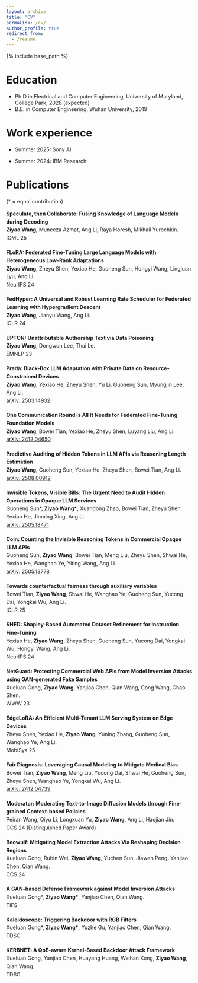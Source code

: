 ```yaml
---
layout: archive
title: "CV"
permalink: /cv/
author_profile: true
redirect_from:
  - /resume
---
```


{% include base_path %}

Education
======
* Ph.D in Electrical and Computer Engineering, University of Maryland, College Park, 2028 (expected)
* B.E. in Computer Engineering, Wuhan University, 2019

Work experience
======
* Summer 2025: Sony AI

* Summer 2024: IBM Research

Publications
======

(* = equal contribution)

<div class="selected-pubs">

<p>
<strong>Speculate, then Collaborate: Fusing Knowledge of Language Models during Decoding</strong><br>
<strong>Ziyao Wang</strong>, Muneeza Azmat, Ang Li, Raya Horesh, Mikhail Yurochkin.<br>
ICML 25
</p>

<p>
<strong>FLoRA: Federated Fine-Tuning Large Language Models with Heterogeneous Low-Rank Adaptations</strong><br>
<strong>Ziyao Wang</strong>, Zheyu Shen, Yexiao He, Guoheng Sun, Hongyi Wang, Lingjuan Lyu, Ang Li.<br>
NeurIPS 24
</p>

<p>
<strong>FedHyper: A Universal and Robust Learning Rate Scheduler for Federated Learning with Hypergradient Descent</strong><br>
<strong>Ziyao Wang</strong>, Jianyu Wang, Ang Li.<br>
ICLR 24
</p>

<p>
<strong>UPTON: Unattributable Authorship Text via Data Poisoning</strong><br>
<strong>Ziyao Wang</strong>, Dongwon Lee, Thai Le.<br>
EMNLP 23
</p>

<p>
<strong>Prada: Black-Box LLM Adaptation with Private Data on Resource-Constrained Devices</strong><br>
<strong>Ziyao Wang</strong>, Yexiao He, Zheyu Shen, Yu Li, Guoheng Sun, Myungjin Lee, Ang Li.<br>
<a href="https://arxiv.org/abs/2503.14932" target="_blank" rel="noopener">arXiv: 2503.14932</a>
</p>

<p>
<strong>One Communication Round is All It Needs for Federated Fine-Tuning Foundation Models</strong><br>
<strong>Ziyao Wang</strong>, Bowei Tian, Yexiao He, Zheyu Shen, Luyang Liu, Ang Li.<br>
<a href="https://arxiv.org/abs/2412.04650" target="_blank" rel="noopener">arXiv: 2412.04650</a>
</p>

<p>
<strong>Predictive Auditing of Hidden Tokens in LLM APIs via Reasoning Length Estimation</strong><br>
<strong>Ziyao Wang</strong>, Guoheng Sun, Yexiao He, Zheyu Shen, Bowei Tian, Ang Li.<br>
<a href="https://arxiv.org/abs/2508.00912" target="_blank" rel="noopener">arXiv: 2508.00912</a>
</p>

<p>
<strong>Invisible Tokens, Visible Bills: The Urgent Need to Audit Hidden Operations in Opaque LLM Services</strong><br>
Guoheng Sun*, <strong>Ziyao Wang*</strong>, Xuandong Zhao, Bowei Tian, Zheyu Shen, Yexiao He, Jinming Xing, Ang Li.<br>
<a href="https://arxiv.org/abs/2505.18471" target="_blank" rel="noopener">arXiv: 2505.18471</a>
</p>

<p>
<strong>CoIn: Counting the Invisible Reasoning Tokens in Commercial Opaque LLM APIs</strong><br>
Guoheng Sun, <strong>Ziyao Wang</strong>, Bowei Tian, Meng Liu, Zheyu Shen, Shwai He, Yexiao He, Wanghao Ye, Yiting Wang, Ang Li.<br>
<a href="https://arxiv.org/abs/2505.13778" target="_blank" rel="noopener">arXiv: 2505.13778</a>
</p>

<p>
<strong>Towards counterfactual fairness through auxiliary variables</strong><br>
Bowei Tian, <strong>Ziyao Wang</strong>, Shwai He, Wanghao Ye, Guoheng Sun, Yucong Dai, Yongkai Wu, Ang Li.<br>
ICLR 25
</p>

<p>
<strong>SHED: Shapley-Based Automated Dataset Refinement for Instruction Fine-Tuning</strong><br>
Yexiao He, <strong>Ziyao Wang</strong>, Zheyu Shen, Guoheng Sun, Yucong Dai, Yongkai Wu, Hongyi Wang, Ang Li.<br>
NeurIPS 24
</p>

<p>
<strong>NetGuard: Protecting Commercial Web APIs from Model Inversion Attacks using GAN-generated Fake Samples</strong><br>
Xueluan Gong, <strong>Ziyao Wang</strong>, Yanjiao Chen, Qian Wang, Cong Wang, Chao Shen.<br>
WWW 23
</p>

<p>
<strong>EdgeLoRA: An Efficient Multi-Tenant LLM Serving System on Edge Devices</strong><br>
Zheyu Shen, Yexiao He, <strong>Ziyao Wang</strong>, Yuning Zhang, Guoheng Sun, Wanghao Ye, Ang Li.<br>
MobiSys 25
</p>

<p>
<strong>Fair Diagnosis: Leveraging Causal Modeling to Mitigate Medical Bias</strong><br>
Bowei Tian, <strong>Ziyao Wang</strong>, Meng Liu, Yucong Dai, Shwai He, Guoheng Sun, Zheyu Shen, Wanghao Ye, Yongkai Wu, Ang Li.<br>
<a href="https://arxiv.org/abs/2412.04739" target="_blank" rel="noopener">arXiv: 2412.04739</a>
</p>

<p>
<strong>Moderator: Moderating Text-to-Image Diffusion Models through Fine-grained Context-based Policies</strong><br>
Peiran Wang, Qiyu Li, Longxuan Yu, <strong>Ziyao Wang</strong>, Ang Li, Haojian Jin.<br>
CCS 24 (Distinguished Paper Award)
</p>

<p>
<strong>Beowulf: Mitigating Model Extraction Attacks Via Reshaping Decision Regions</strong><br>
Xueluan Gong, Rubin Wei, <strong>Ziyao Wang</strong>, Yuchen Sun, Jiawen Peng, Yanjiao Chen, Qian Wang.<br>
CCS 24
</p>

<p>
<strong>A GAN-based Defense Framework against Model Inversion Attacks</strong><br>
Xueluan Gong*, <strong>Ziyao Wang*</strong>, Yanjiao Chen, Qian Wang.<br>
TIFS
</p>

<p>
<strong>Kaleidoscope: Triggering Backdoor with RGB Filters</strong><br>
Xueluan Gong*, <strong>Ziyao Wang*</strong>, Yuzhe Gu, Yanjiao Chen, Qian Wang.<br>
TDSC
</p>

<p>
<strong>KERBNET: A QoE-aware Kernel-Based Backdoor Attack Framework</strong><br>
Xueluan Gong, Yanjiao Chen, Huayang Huang, Weihan Kong, <strong>Ziyao Wang</strong>, Qian Wang.<br>
TDSC
</p>

</div>

<style>
.selected-pubs p { margin: 0 0 1.1rem; line-height: 1.55; }
.selected-pubs strong { font-weight: 700; }
</style>


